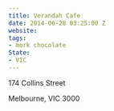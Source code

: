 ```yaml
---
title: Verandah Cafe
date: 2014-06-28 03:25:00 Z
website: 
tags:
- mork chocolate
State:
- VIC
---
```


174 Collins Street

Melbourne, VIC 3000
